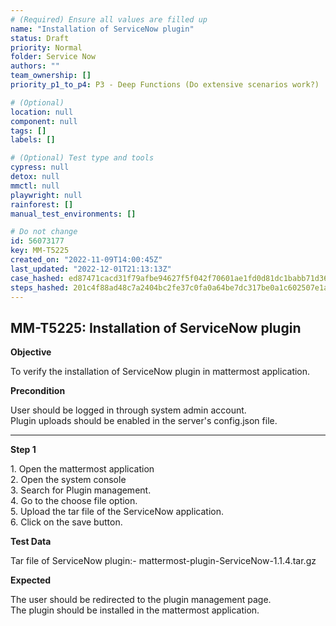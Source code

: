 ```yaml
---
# (Required) Ensure all values are filled up
name: "Installation of ServiceNow plugin"
status: Draft
priority: Normal
folder: Service Now
authors: ""
team_ownership: []
priority_p1_to_p4: P3 - Deep Functions (Do extensive scenarios work?)

# (Optional)
location: null
component: null
tags: []
labels: []

# (Optional) Test type and tools
cypress: null
detox: null
mmctl: null
playwright: null
rainforest: []
manual_test_environments: []

# Do not change
id: 56073177
key: MM-T5225
created_on: "2022-11-09T14:00:45Z"
last_updated: "2022-12-01T21:13:13Z"
case_hashed: ed87471cacd31f79afbe94627f5f042f70601ae1fd0d81dc1babb71d367ab138a733e1e230802af6ab3eeafec7c6a8f4
steps_hashed: 201c4f88ad48c7a2404bc2fe37c0fa0a64be7dc317be0a1c602507e1a5215e479a105a41f9e3ef70ba6b0960a15ba55f
---
```


<!-- (Auto-generated) Based on frontmatter's "key" and "name" -->

## MM-T5225: Installation of ServiceNow plugin

**Objective**

To verify the installation of ServiceNow plugin in mattermost application.

**Precondition**

User should be logged in through system admin account.\
Plugin uploads should be enabled in the server's config.json file.

---

**Step 1**

1\. Open the mattermost application\
2\. Open the system console\
3\. Search for Plugin management.\
4\. Go to the choose file option.\
5\. Upload the tar file of the ServiceNow application.\
6\. Click on the save button.

**Test Data**

Tar file of ServiceNow plugin:- mattermost-plugin-ServiceNow-1.1.4.tar.gz

**Expected**

The user should be redirected to the plugin management page.\
The plugin should be installed in the mattermost application.
